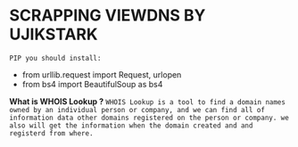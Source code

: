 # SCRAPPING VIEWDNS BY UJIKSTARK

`PIP you should install:`
* from urllib.request import Request, urlopen
* from bs4 import BeautifulSoup as bs4

**What is WHOIS Lookup ?**
`WHOIS Lookup is a tool to find a domain names owned by an individual person or company, and we can find all of information data other domains registered on the person or company. we also will get the information when the domain created and and registerd from where.` 


